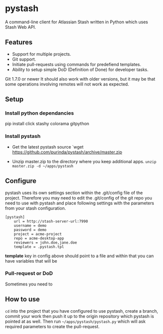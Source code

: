 # pystash
A command-line client for Atlassian Stash written in Python which uses Stash Web API.

## Features
* Support for multiple projects.
* Git support.
* Initiate pull-requests using commands for predefiend templates.
* Ability to setup simple DoD (Definition of Done) for developer tasks.

Git 1.7.0 or newer
It should also work with older versions, but it may be that some operations involving remotes will not work as expected.

## Setup
### Install python dependancies
pip install click stashy colorama gitpython

### Install pystash

* Get the latest pystash source
`wget https://github.com/purinda/pystash/archive/master.zip

* Unzip master.zip to the directory where you keep additional apps.
`unzip master.zip -d ~/apps/pystash`

## Configure
pystash uses its own settings section within the .git/config file of the project. Therefore you may need to edit the 
.git/config of the git repo you need to use with pystash and place following settings with the parameters from your 
stash configuration.

```
[pystash]
    url = http://stash-server-url:7990
    username = demo
    password = demo
    project = acme-project
    repo = acme-desktop-app
    reviewers = john.doe,jane.doe
    template = .pystash.tpl
```

**template** key in config above should point to a file and within that you can have variables
that will be 

### Pull-request or DoD 
Sometimes you need to

## How to use
`cd` into the project that you have configured to use pystash, create a branch, commit your work
then push it up to the origin repository which pystash is pointed at as well. Then run
`~/apps/pystash/pystash.py` which will ask required parameters to create the pull-request.
